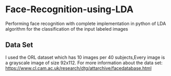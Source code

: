 # Face-Recognition-using-LDA
Performing face recognition with complete implementation in python of LDA algorithm for the classification of the input labeled images


## **Data Set**
I used the ORL dataset which has 10 images per 40 subjects,Every image is a grayscale image of size 92x112.
For more information about the data set:
https://www.cl.cam.ac.uk/research/dtg/attarchive/facedatabase.html



